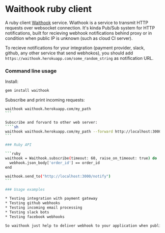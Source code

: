 # Waithook ruby client

A ruby client [Waithook](https://waithook.herokuapp.com) service.
Wiathook is a service to transmit HTTP requests over websocket connection.
It's kinda Pub/Sub system for HTTP notifications, built for recieving webhook notifications behind proxy or in condition when public IP is unknown (such as cloud CI server).


To recieve notifications for your integration (payment provider, slack, github, any other service that send webhokos), you should add `https://waithook.herokuapp.com/some_random_string` as notification URL.

### Command line usage

Install:
```sh
gem install waithook
```

Subscribe and print incoming requests:
````sh
waithook waithook.herokuapp.com/my_path
```

Subscribe and forvard to other web server:
````sh
waithook waithook.herokuapp.com/my_path --forward http://localhost:3000/notify
```

### Ruby API

```ruby
waithook = Waithook.subscribe(timeout: 60, raise_on_timeout: true) do |webhook|
  webhook.json_body['order_id'] == order_id
end

waithook.send_to("http://localhost:3000/notify")
```

### Usage examples

* Testing integration with payment gateway
* Testing github webhooks
* Testing incoming email processing
* Testing slack bots
* Testing facebook webhooks

So waithook just help to deliver webhook to your application when public IP is unknown or not available. It can help when multiple developers testing integration with other service on localhost or your automated tests running in CI.

